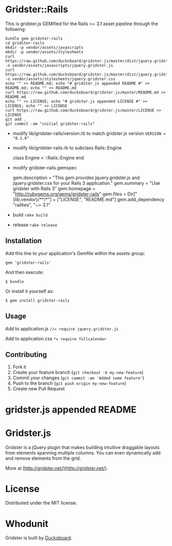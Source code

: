 # Gridster::Rails

This is gridster.js GEMified for the Rails >= 3.1 asset pipeline through the following:

	bundle gem gridster-rails
	cd gridster-rails
	mkdir -p vendor/assets/javascripts
	mkdir -p vendor/assets/stylesheets
	curl https://raw.github.com/ducksboard/gridster.js/master/dist/jquery.gridster.js -o vendor/assets/javascripts/jquery.gridster.js
	curl https://raw.github.com/ducksboard/gridster.js/master/dist/jquery.gridster.css -o vendor/assets/stylesheets/jquery.gridster.css
	echo "" >> README.md; echo "# gridster.js appended README #" >> README.md; echo "" >> README.md
	curl https://raw.github.com/ducksboard/gridster.js/master/README.md >> README.md
	echo "" >> LICENSE; echo "# gridster.js appended LICENSE #" >> LICENSE; echo "" >> LICENSE
	curl https://raw.github.com/ducksboard/gridster.js/master/LICENSE >> LICENSE
	git add .
	git commit -am "initial gridster-rails"

* modify lib/gridster-rails/version.rb to match gridster.js version
`VERSION = "0.1.0"`

* modify lib/gridster-rails.rb to subclass Rails::Engine

	class Engine < ::Rails::Engine
	end

* modify gridster-rails.gemspec

	gem.description   = "This gem provides jquery.gridster.js and jquery.gridster.css for your Rails 3 application."
	gem.summary       = "Use gridster with Rails 3"
	gem.homepage      = "http://rubygems.org/gems/gridster-rails"
	gem.files = Dir["{lib,vendor}/**/*"] + ["LICENSE", "README.md"]
	gem.add_dependency "railties", "~> 3.1"

* build
`rake build`

* release
`rake release`

## Installation

Add this line to your application's Gemfile within the assets group:

    gem 'gridster-rails'

And then execute:

    $ bundle

Or install it yourself as:

    $ gem install gridster-rails

## Usage

Add to application.js
`//= require jquery.gridster.js`

Add to application.css
`*= require fullcalendar`

## Contributing

1. Fork it
2. Create your feature branch (`git checkout -b my-new-feature`)
3. Commit your changes (`git commit -am 'Added some feature'`)
4. Push to the branch (`git push origin my-new-feature`)
5. Create new Pull Request

# gridster.js appended README #

Gridster.js
===========

Gridster is a jQuery plugin that makes building intuitive draggable
layouts from elements spanning multiple columns. You can even
dynamically add and remove elements from the grid.

More at [http://gridster.net/](http://gridster.net/).

License
=======

Distributed under the MIT license.

Whodunit
========

Gridster is built by [Ducksboard](http://ducksboard.com/).
